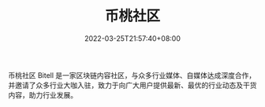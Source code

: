 ﻿---
weight: 
title: "币桃社区"
description: "币桃社区 Bitell 是一家区块链内容社区，与众多行业媒体、自媒体达成深度合作，并邀请了众多行业大咖入驻，致力于向广大用户提供最新、最优的行业动态及干货内容，助力行业发展"
date: 2022-03-25T21:57:40+08:00
lastmod: 2022-03-25T16:45:40+08:00
draft: false
authors: ["Metabd"]
featuredImage: "bitaoshequ.jpg"
link: ""
tags: ["元宇宙社区","币桃社区"]
categories: ["navigation"]
navigation: ["元宇宙社区"]
lightgallery: true
toc: true
pinned: false
recommend: false
recommend1: false
---
币桃社区 Bitell 是一家区块链内容社区，与众多行业媒体、自媒体达成深度合作，并邀请了众多行业大咖入驻，致力于向广大用户提供最新、最优的行业动态及干货内容，助力行业发展。
